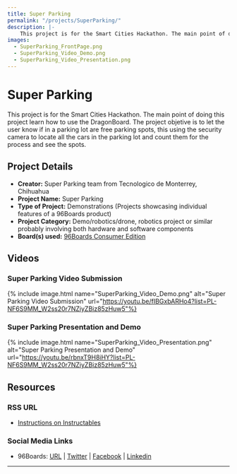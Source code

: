 ```yaml
---
title: Super Parking
permalink: "/projects/SuperParking/"
description: |-
    This project is for the Smart Cities Hackathon. The main point of doing this project learn how to use the DragonBoard. The project objetive is to let the user know if in a parking lot are free parking spots, this using the security camera to locate all the cars in the parking lot and count them for the process and see the spots.
images:
  - SuperParking_FrontPage.png
  - SuperParking_Video_Demo.png
  - SuperParking_Video_Presentation.png
---
```

# Super Parking

This project is for the Smart Cities Hackathon. The main point of doing this project learn how to use the DragonBoard. The project objetive is to let the user know if in a parking lot are free parking spots, this using the security camera to locate all the cars in the parking lot and count them for the process and see the spots.

## Project Details

- **Creator:** Super Parking team from Tecnologico de Monterrey, Chihuahua
- **Project Name:** Super Parking
- **Type of Project:** Demonstrations (Projects showcasing individual features of a 96Boards product)
- **Project Category:** Demo/robotics/drone, robotics project or similar probably involving both hardware and software components
- **Board(s) used:** [96Boards Consumer Edition](/products/ce/)

## Videos

### Super Parking Video Submission
{% include image.html name="SuperParking_Video_Demo.png" alt="Super Parking Video Submission" url="https://youtu.be/fIBGxbARHo4?list=PL-NF6S9MM_W2ss20r7NZiyZBiz85zHuw5"%}

### Super Parking Presentation and Demo
{% include image.html name="SuperParking_Video_Presentation.png" alt="Super Parking Presentation and Demo" url="https://youtu.be/rbnxT9H8iHY?list=PL-NF6S9MM_W2ss20r7NZiyZBiz85zHuw5"%}

## Resources

### RSS URL

- [Instructions on Instructables](http://www.instructables.com/id/Super-Parking/)

### Social Media Links

- 96Boards: [URL](/) &#124; [Twitter](https://twitter.com/96boards) &#124; [Facebook](https://www.facebook.com/96Boards) &#124; [Linkedin](https://www.linkedin.com/company/{{site.linkedin_username}}/)


***
